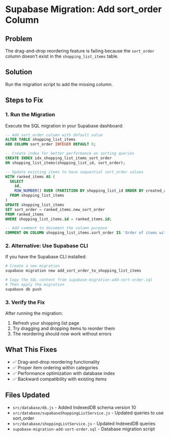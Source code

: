# Supabase Migration: Add sort_order Column

## Problem
The drag-and-drop reordering feature is failing because the `sort_order` column doesn't exist in the `shopping_list_items` table.

## Solution
Run the migration script to add the missing column.

## Steps to Fix

### 1. Run the Migration
Execute the SQL migration in your Supabase dashboard:

```sql
-- Add sort_order column with default value
ALTER TABLE shopping_list_items 
ADD COLUMN sort_order INTEGER DEFAULT 0;

-- Create index for better performance on sorting queries
CREATE INDEX idx_shopping_list_items_sort_order 
ON shopping_list_items(shopping_list_id, sort_order);

-- Update existing items to have sequential sort_order values
WITH ranked_items AS (
  SELECT 
    id,
    ROW_NUMBER() OVER (PARTITION BY shopping_list_id ORDER BY created_at) - 1 as new_sort_order
  FROM shopping_list_items
)
UPDATE shopping_list_items 
SET sort_order = ranked_items.new_sort_order
FROM ranked_items 
WHERE shopping_list_items.id = ranked_items.id;

-- Add comment to document the column purpose
COMMENT ON COLUMN shopping_list_items.sort_order IS 'Order of items within a shopping list for drag-and-drop functionality';
```

### 2. Alternative: Use Supabase CLI
If you have the Supabase CLI installed:

```bash
# Create a new migration
supabase migration new add_sort_order_to_shopping_list_items

# Copy the SQL content from supabase-migration-add-sort-order.sql
# Then apply the migration
supabase db push
```

### 3. Verify the Fix
After running the migration:
1. Refresh your shopping list page
2. Try dragging and dropping items to reorder them
3. The reordering should now work without errors

## What This Fixes
- ✅ Drag-and-drop reordering functionality
- ✅ Proper item ordering within categories
- ✅ Performance optimization with database index
- ✅ Backward compatibility with existing items

## Files Updated
- `src/database/db.js` - Added IndexedDB schema version 10
- `src/database/supabaseShoppingListService.js` - Updated queries to use sort_order
- `src/database/shoppingListService.js` - Updated IndexedDB queries
- `supabase-migration-add-sort-order.sql` - Database migration script
